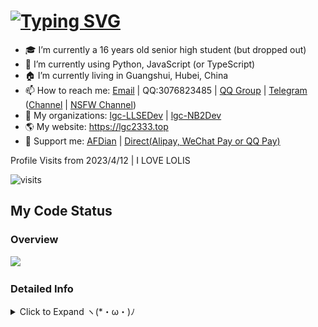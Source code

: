 # [![Typing SVG](https://readme-typing-svg.demolab.com?font=JetBrains+Mono&weight=600&size=32&duration=2000&pause=500&color=5194F0&vCenter=true&width=435&lines=Hello+Everyone+%F0%9F%91%8B;I'm+student_2333;Nice+to+meet+you+%E2%9D%A4%EF%B8%8F)](https://git.io/typing-svg)

- 🎓 I’m currently a 16 years old senior high student (but dropped out)
- 📝 I’m currently using Python, JavaScript (or TypeScript)
- 🏠 I’m currently living in Guangshui, Hubei, China
- 📫 How to reach me: [Email](mailto:lgc2333@126.com) | QQ:3076823485 | [QQ Group](https://jq.qq.com/?_wv=1027&k=ktwOHdU2) | [Telegram](https://t.me/@lgc2333) ([Channel](https://t.me/stu2333_pd) | [NSFW Channel](https://t.me/stu_collection2))
- 🏢 My organizations: [lgc-LLSEDev](https://github.com/lgc-LLSEDev) | [lgc-NB2Dev](https://github.com/lgc-NB2Dev)
- 🌎 My website: <https://lgc2333.top>
- 🤝 Support me: [AFDian](https://afdian.net/@lgc2333) | [Direct(Alipay, WeChat Pay or QQ Pay)](https://github.com/lgc2333/ShigureBotMenu/blob/master/docs/imgs/sponsor.png)

Profile Visits from 2023/4/12 | I LOVE LOLIS

![visits](https://count.getloli.com/get/@lgc2333?theme=rule34)

## My Code Status

### Overview

<img src="https://github-readme-stats.vercel.app/api?username=lgc2333&show_icons=true" />

### Detailed Info

<details>
<summary>Click to Expand ヽ(*・ω・)ﾉ</summary>

<!--START_SECTION:waka-->
![Code Time](http://img.shields.io/badge/Code%20Time-1%2C637%20hrs%2011%20mins-blue)

![Lines of code](https://img.shields.io/badge/From%20Hello%20World%20I%27ve%20Written-941.9%20thousand%20lines%20of%20code-blue)

**🐱 My GitHub Data** 

> 📦 63.2 kB Used in GitHub's Storage 
 > 
> 🏆 1,851 Contributions in the Year 2023
 > 
> 🚫 Not Opted to Hire
 > 
> 📜 37 Public Repositories 
 > 
> 🔑 1 Private Repositories 
 > 
**I'm a Night 🦉** 

```text
🌞 Morning                254 commits         ⣿⣿⣀⣀⣀⣀⣀⣀⣀⣀⣀⣀⣀⣀⣀⣀⣀⣀⣀⣀⣀⣀⣀⣀⣀   08.65 % 
🌆 Daytime                644 commits         ⣿⣿⣿⣿⣿⣀⣀⣀⣀⣀⣀⣀⣀⣀⣀⣀⣀⣀⣀⣀⣀⣀⣀⣀⣀   21.93 % 
🌃 Evening                987 commits         ⣿⣿⣿⣿⣿⣿⣿⣿⣀⣀⣀⣀⣀⣀⣀⣀⣀⣀⣀⣀⣀⣀⣀⣀⣀   33.61 % 
🌙 Night                  1052 commits        ⣿⣿⣿⣿⣿⣿⣿⣿⣿⣀⣀⣀⣀⣀⣀⣀⣀⣀⣀⣀⣀⣀⣀⣀⣀   35.82 % 
```
📅 **I'm Most Productive on Thursday** 

```text
Monday                   364 commits         ⣿⣿⣿⣀⣀⣀⣀⣀⣀⣀⣀⣀⣀⣀⣀⣀⣀⣀⣀⣀⣀⣀⣀⣀⣀   12.39 % 
Tuesday                  343 commits         ⣿⣿⣿⣀⣀⣀⣀⣀⣀⣀⣀⣀⣀⣀⣀⣀⣀⣀⣀⣀⣀⣀⣀⣀⣀   11.68 % 
Wednesday                427 commits         ⣿⣿⣿⣿⣀⣀⣀⣀⣀⣀⣀⣀⣀⣀⣀⣀⣀⣀⣀⣀⣀⣀⣀⣀⣀   14.54 % 
Thursday                 505 commits         ⣿⣿⣿⣿⣀⣀⣀⣀⣀⣀⣀⣀⣀⣀⣀⣀⣀⣀⣀⣀⣀⣀⣀⣀⣀   17.19 % 
Friday                   421 commits         ⣿⣿⣿⣿⣀⣀⣀⣀⣀⣀⣀⣀⣀⣀⣀⣀⣀⣀⣀⣀⣀⣀⣀⣀⣀   14.33 % 
Saturday                 397 commits         ⣿⣿⣿⣀⣀⣀⣀⣀⣀⣀⣀⣀⣀⣀⣀⣀⣀⣀⣀⣀⣀⣀⣀⣀⣀   13.52 % 
Sunday                   480 commits         ⣿⣿⣿⣿⣀⣀⣀⣀⣀⣀⣀⣀⣀⣀⣀⣀⣀⣀⣀⣀⣀⣀⣀⣀⣀   16.34 % 
```


📊 **This Week I Spent My Time On** 

```text
🕑︎ Time Zone: Asia/Shanghai

💬 Programming Languages: 
Python                   3 hrs 36 mins       ⣿⣿⣿⣿⣿⣿⣿⣿⣿⣿⣿⣿⣿⣿⣿⣿⣿⣿⣿⣿⣿⣀⣀⣀⣀   83.38 % 
Markdown                 27 mins             ⣿⣿⣿⣀⣀⣀⣀⣀⣀⣀⣀⣀⣀⣀⣀⣀⣀⣀⣀⣀⣀⣀⣀⣀⣀   10.64 % 
Other                    7 mins              ⣿⣀⣀⣀⣀⣀⣀⣀⣀⣀⣀⣀⣀⣀⣀⣀⣀⣀⣀⣀⣀⣀⣀⣀⣀   02.84 % 
TOML                     5 mins              ⣿⣀⣀⣀⣀⣀⣀⣀⣀⣀⣀⣀⣀⣀⣀⣀⣀⣀⣀⣀⣀⣀⣀⣀⣀   02.25 % 
JSON                     2 mins              ⣀⣀⣀⣀⣀⣀⣀⣀⣀⣀⣀⣀⣀⣀⣀⣀⣀⣀⣀⣀⣀⣀⣀⣀⣀   00.84 % 

🔥 Editors: 
VS Code                  4 hrs 19 mins       ⣿⣿⣿⣿⣿⣿⣿⣿⣿⣿⣿⣿⣿⣿⣿⣿⣿⣿⣿⣿⣿⣿⣿⣿⣿   100.00 % 

🐱‍💻 Projects: 
nonebot_plugin_pjsk      1 hr 16 mins        ⣿⣿⣿⣿⣿⣿⣿⣀⣀⣀⣀⣀⣀⣀⣀⣀⣀⣀⣀⣀⣀⣀⣀⣀⣀   29.38 % 
meme-generator           1 hr 7 mins         ⣿⣿⣿⣿⣿⣿⣿⣀⣀⣀⣀⣀⣀⣀⣀⣀⣀⣀⣀⣀⣀⣀⣀⣀⣀   26.10 % 
nonebot-plugin-multincm  1 hr 6 mins         ⣿⣿⣿⣿⣿⣿⣀⣀⣀⣀⣀⣀⣀⣀⣀⣀⣀⣀⣀⣀⣀⣀⣀⣀⣀   25.56 % 
nonebot-plugin-bawiki    23 mins             ⣿⣿⣀⣀⣀⣀⣀⣀⣀⣀⣀⣀⣀⣀⣀⣀⣀⣀⣀⣀⣀⣀⣀⣀⣀   08.90 % 
nonebot-plugin-picmcstat 13 mins             ⣿⣀⣀⣀⣀⣀⣀⣀⣀⣀⣀⣀⣀⣀⣀⣀⣀⣀⣀⣀⣀⣀⣀⣀⣀   05.32 % 

💻 Operating System: 
Linux                    4 hrs 19 mins       ⣿⣿⣿⣿⣿⣿⣿⣿⣿⣿⣿⣿⣿⣿⣿⣿⣿⣿⣿⣿⣿⣿⣿⣿⣿   99.78 % 
Windows                  0 secs              ⣀⣀⣀⣀⣀⣀⣀⣀⣀⣀⣀⣀⣀⣀⣀⣀⣀⣀⣀⣀⣀⣀⣀⣀⣀   00.22 % 
```

**I Mostly Code in Python** 

```text
Python                   72 repos            ⣿⣿⣿⣿⣿⣿⣿⣿⣿⣿⣿⣿⣀⣀⣀⣀⣀⣀⣀⣀⣀⣀⣀⣀⣀   46.45 % 
JavaScript               28 repos            ⣿⣿⣿⣿⣿⣀⣀⣀⣀⣀⣀⣀⣀⣀⣀⣀⣀⣀⣀⣀⣀⣀⣀⣀⣀   18.06 % 
TypeScript               17 repos            ⣿⣿⣿⣀⣀⣀⣀⣀⣀⣀⣀⣀⣀⣀⣀⣀⣀⣀⣀⣀⣀⣀⣀⣀⣀   10.97 % 
C                        5 repos             ⣿⣀⣀⣀⣀⣀⣀⣀⣀⣀⣀⣀⣀⣀⣀⣀⣀⣀⣀⣀⣀⣀⣀⣀⣀   03.23 % 
CSS                      3 repos             ⣀⣀⣀⣀⣀⣀⣀⣀⣀⣀⣀⣀⣀⣀⣀⣀⣀⣀⣀⣀⣀⣀⣀⣀⣀   01.94 % 
```



**Timeline**

![Lines of Code chart](https://raw.githubusercontent.com/lgc2333/lgc2333/main/assets/bar_graph.png)


 Last Updated on 2023/08/13 08:06:23 UTC
<!--END_SECTION:waka-->

</details>
